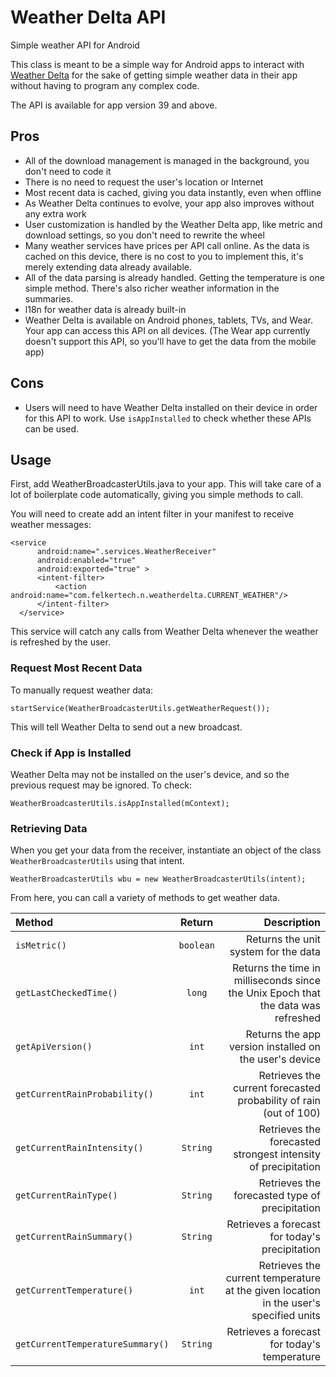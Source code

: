 # Weather Delta API
Simple weather API for Android

This class is meant to be a simple way for Android apps to interact with <a href="https://play.google.com/store/apps/details?id=com.felkertech.n.weatherdelta">Weather Delta</a> for the sake of
getting simple weather data in their app without having to program any complex code.

The API is available for app version 39 and above.

## Pros
* All of the download management is managed in the background, you don't need to code it
* There is no need to request the user's location or Internet
* Most recent data is cached, giving you data instantly, even when offline
* As Weather Delta continues to evolve, your app also improves without any extra work
* User customization is handled by the Weather Delta app, like metric and download settings,
so you don't need to rewrite the wheel
* Many weather services have prices per API call online. As the data is cached on this device,
there is no cost to you to implement this, it's merely extending data already available.
* All of the data parsing is already handled. Getting the temperature is one simple method.
There's also richer weather information in the summaries.
* l18n for weather data is already built-in
* Weather Delta is available on Android phones, tablets, TVs, and Wear. Your app can access this
API on all devices. (The Wear app currently doesn't support this API, so you'll have to get the
data from the mobile app)

## Cons
* Users will need to have Weather Delta installed on their device in order for this API to work.
Use `isAppInstalled` to check whether these APIs can be used.

## Usage
First, add WeatherBroadcasterUtils.java to your app. This will take care of a lot of boilerplate code automatically, giving you simple methods to call.

You will need to create add an intent filter in your manifest to receive weather messages:

    <service
          android:name=".services.WeatherReceiver"
          android:enabled="true"
          android:exported="true" >
          <intent-filter>
              <action android:name="com.felkertech.n.weatherdelta.CURRENT_WEATHER"/>
          </intent-filter>
      </service>

This service will catch any calls from Weather Delta whenever the weather is refreshed by the user.

### Request Most Recent Data
To manually request weather data:

    startService(WeatherBroadcasterUtils.getWeatherRequest());

This will tell Weather Delta to send out a new broadcast. 

### Check if App is Installed
Weather Delta may not be installed on the user's device, and so the previous request may be ignored. To check:

    WeatherBroadcasterUtils.isAppInstalled(mContext);
  
### Retrieving Data
When you get your data from the receiver, instantiate an object of the class `WeatherBroadcasterUtils` using that intent.

    WeatherBroadcasterUtils wbu = new WeatherBroadcasterUtils(intent);

From here, you can call a variety of methods to get weather data.

| Method | Return | Description |
| :---   | :---:  | ---: |
| `isMetric()` | `boolean` | Returns the unit system for the data |
| `getLastCheckedTime()` | `long` | Returns the time in milliseconds since the Unix Epoch that the data was refreshed |
| `getApiVersion()` | `int` | Returns the app version installed on the user's device |
| `getCurrentRainProbability()` | `int` | Retrieves the current forecasted probability of rain (out of 100) |
| `getCurrentRainIntensity()` | `String` | Retrieves the forecasted strongest intensity of precipitation |
| `getCurrentRainType()` | `String` | Retrieves the forecasted type of precipitation |
| `getCurrentRainSummary()` | `String` | Retrieves a forecast for today's precipitation |
| `getCurrentTemperature()` | `int` | Retrieves the current temperature at the given location in the user's specified units |
| `getCurrentTemperatureSummary()` | `String` | Retrieves a forecast for today's temperature |

